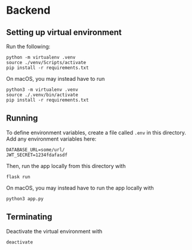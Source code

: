 # Backend

## Setting up virtual environment

Run the following:

```shell
python -m virtualenv .venv
source ./venv/Scripts/activate
pip install -r requirements.txt
```

On macOS, you may instead have to run 
```shell
python3 -m virtualenv .venv
source ./.venv/bin/activate
pip install -r requirements.txt
```

## Running

To define environment variables, create a file called `.env` in this directory. Add any environment variables here:

```
DATABASE_URL=some/url/
JWT_SECRET=1234fdafasdf
```

Then, run the app locally from this directory with

```shell
flask run
```

On macOS, you may instead have to run the app locally with

```shell
python3 app.py
```

## Terminating

Deactivate the virtual environment with
```shell
deactivate
```
